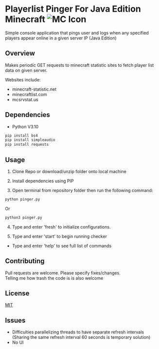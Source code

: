 # Playerlist Pinger For Java Edition Minecraft   ![MC Icon](https://iili.io/6Jdw5g.png)
 
Simple console application that pings user and logs when any specified players appear online in a given server IP (Java Edition)

## Overview
Makes periodic GET requests to minecraft statistic sites to fetch player list data on given server.

Websites include:
- minecraft-statistic.net
- minecraftlist.com
- mcsrvstat.us

## Dependencies

- Python V3.10

```bash
pip install bs4
pip install simpleaudio
pip install requests
```
## Usage
1. Clone Repo or download/unzip folder onto local machine

2. Install dependencies using PIP

3. Open terminal from repository folder then run the following command:
```bash
python pinger.py
```
Or

```bash
python3 pinger.py
```
4. Type and enter 'fresh' to initialize configurations.

5. Type and enter 'start' to begin running checker

- Type and enter 'help' to see full list of commands

## Contributing
Pull requests are welcome. Please specify fixes/changes.  
Telling me how trash the code is is also welcome


## License
[MIT](https://choosealicense.com/licenses/mit/)


## Issues
- Difficulties parallelizing threads to have separate refresh intervals (Sharing the same refresh interval 60 seconds is temporary solution)
- No UI
